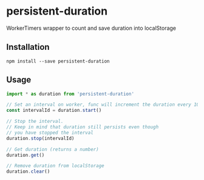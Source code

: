 # persistent-duration

WorkerTimers wrapper to count and save duration into localStorage

## Installation

```
npm install --save persistent-duration
```

## Usage

```javascript
import * as duration from 'persistent-duration'

// Set an interval on worker, func will increment the duration every 1000ms
const intervalId = duration.start()

// Stop the interval.
// Keep in mind that duration still persists even though
// you have stopped the interval
duration.stop(intervalId)

// Get duration (returns a number)
duration.get()

// Remove duration from localStorage
duration.clear()
```
